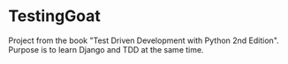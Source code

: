 # TestingGoat
Project from the book "Test Driven Development with Python 2nd Edition". Purpose is to learn Django and TDD at the same time.
